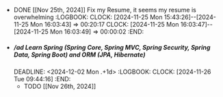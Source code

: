 - DONE [[Nov 25th, 2024]] Fix my Resume, it seems my resume is overwhelming
  :LOGBOOK:
  CLOCK: [2024-11-25 Mon 15:43:26]--[2024-11-25 Mon 16:03:43] =>  00:20:17
  CLOCK: [2024-11-25 Mon 16:03:47]--[2024-11-25 Mon 16:03:49] =>  00:00:02
  :END:
- ##### /ad Learn Spring (Spring Core, Spring MVC, Spring Security, Spring Data, Spring Boot) and ORM (JPA, Hibernate)
  DEADLINE: <2024-12-02 Mon .+1d>
  :LOGBOOK:
  CLOCK: [2024-11-26 Tue 09:44:16]
  :END:
	- TODO [[Nov 26th, 2024]]